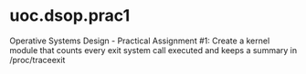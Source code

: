 # uoc.dsop.prac1
Operative Systems Design - Practical Assignment #1: Create a kernel module that counts every exit system call executed and keeps a summary in /proc/traceexit
